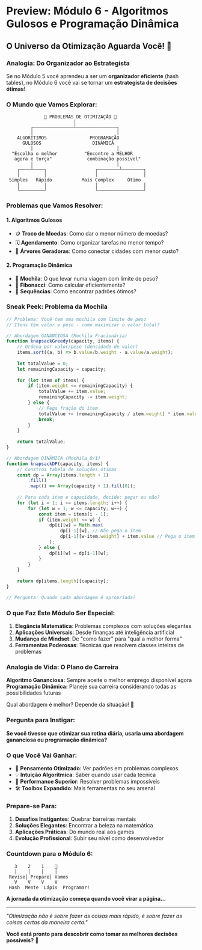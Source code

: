 # Preview: Módulo 6 - Algoritmos Gulosos e Programação Dinâmica

## O Universo da Otimização Aguarda Você! 🌟

### Analogia: Do Organizador ao Estrategista

Se no Módulo 5 você aprendeu a ser um **organizador eficiente** (hash tables), no Módulo 6 você vai se tornar um **estrategista de decisões ótimas**!

### O Mundo que Vamos Explorar:

```ascii
              🎯 PROBLEMAS DE OTIMIZAÇÃO 🎯
                         │
         ┌───────────────┴───────────────┐
         │                               │
    ALGORÍTIMOS                PROGRAMAÇÃO
      GULOSOS                   DINÂMICA
         │                               │
  "Escolha o melhor          "Encontre a MELHOR
   agora e torça"             combinação possível"
         │                               │
    ┌────┴────┐                  ┌────────┴────────┐
    │         │                  │                 │
 Simples   Rápido           Mais Complex     Ótimo
    │         │                  │                 │
    └─────────┘                  └─────────────────┘
```

### Problemas que Vamos Resolver:

#### 1. Algoritmos Gulosos
- 🪙 **Troco de Moedas**: Como dar o menor número de moedas?
- 🗓️ **Agendamento**: Como organizar tarefas no menor tempo?
- 🌳 **Árvores Geradoras**: Como conectar cidades com menor custo?

#### 2. Programação Dinâmica
- 🎒 **Mochila**: O que levar numa viagem com limite de peso?
- 🔄 **Fibonacci**: Como calcular eficientemente?
- 📱 **Sequências**: Como encontrar padrões ótimos?

### Sneak Peek: Problema da Mochila

```javascript
// Problema: Você tem uma mochila com limite de peso
// Itens têm valor e peso - como maximizar o valor total?

// Abordagem GANANCIOSA (Mochila Fracionária)
function knapsackGreedy(capacity, items) {
    // Ordena por valor/peso (densidade de valor)
    items.sort((a, b) => b.value/b.weight - a.value/a.weight);
    
    let totalValue = 0;
    let remainingCapacity = capacity;
    
    for (let item of items) {
        if (item.weight <= remainingCapacity) {
            totalValue += item.value;
            remainingCapacity -= item.weight;
        } else {
            // Pega fração do item
            totalValue += (remainingCapacity / item.weight) * item.value;
            break;
        }
    }
    
    return totalValue;
}

// Abordagem DINÂMICA (Mochila 0/1)
function knapsackDP(capacity, items) {
    // Constrói tabela de soluções ótimas
    const dp = Array(items.length + 1)
        .fill()
        .map(() => Array(capacity + 1).fill(0));
    
    // Para cada item e capacidade, decide: pegar ou não?
    for (let i = 1; i <= items.length; i++) {
        for (let w = 1; w <= capacity; w++) {
            const item = items[i - 1];
            if (item.weight <= w) {
                dp[i][w] = Math.max(
                    dp[i-1][w], // Não pega o item
                    dp[i-1][w-item.weight] + item.value // Pega o item
                );
            } else {
                dp[i][w] = dp[i-1][w];
            }
        }
    }
    
    return dp[items.length][capacity];
}

// Pergunta: Quando cada abordagem é apropriada?
```

### O que Faz Este Módulo Ser Especial:

1. **Elegância Matemática**: Problemas complexos com soluções elegantes
2. **Aplicações Universais**: Desde finanças até inteligência artificial
3. **Mudança de Mindset**: De "como fazer" para "qual a melhor forma"
4. **Ferramentas Poderosas**: Técnicas que resolvem classes inteiras de problemas

### Analogia de Vida: O Plano de Carreira

**Algoritmo Gananciosa:** Sempre aceite o melhor emprego disponível agora  
**Programação Dinâmica:** Planeje sua carreira considerando todas as possibilidades futuras  

Qual abordagem é melhor? Depende da situação! 🤔

### Pergunta para Instigar:

**Se você tivesse que otimizar sua rotina diária, usaria uma abordagem gananciosa ou programação dinâmica?**

### O que Você Vai Ganhar:

- 🧠 **Pensamento Otimizado**: Ver padrões em problemas complexos
- 💡 **Intuição Algorítmica**: Saber quando usar cada técnica
- 🚀 **Performance Superior**: Resolver problemas impossíveis
- 🛠️ **Toolbox Expandido**: Mais ferramentas no seu arsenal

### Prepare-se Para:

1. **Desafios Instigantes**: Quebrar barreiras mentais
2. **Soluções Elegantes**: Encontrar a beleza na matemática
3. **Aplicações Práticas**: Do mundo real aos games
4. **Evolução Profissional**: Subir seu nível como desenvolvedor

### Countdown para o Módulo 6:

```
   3    2    1    🚀
   │    │    │    │
 Revise│ Prepare│ Vamos
   V    V    V    V
 Hash  Mente  Lápis  Programar!
```

**A jornada da otimização começa quando você virar a página...**

---

*"Otimização não é sobre fazer as coisas mais rápido, é sobre fazer as coisas certas da maneira certa."*

**Você está pronto para descobrir como tomar as melhores decisões possíveis?** 🎯
